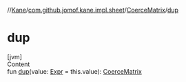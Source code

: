 //[Kane](../../index.md)/[com.github.jomof.kane.impl.sheet](../index.md)/[CoerceMatrix](index.md)/[dup](dup.md)



# dup  
[jvm]  
Content  
fun [dup](dup.md)(value: [Expr](../../com.github.jomof.kane/-expr/index.md) = this.value): [CoerceMatrix](index.md)  



